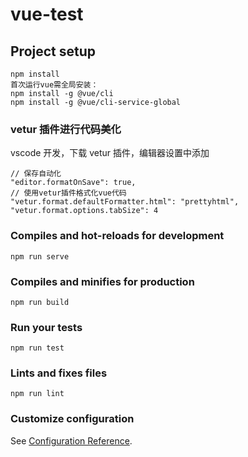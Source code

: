 # vue-test

## Project setup

```
npm install
首次运行vue需全局安装：
npm install -g @vue/cli
npm install -g @vue/cli-service-global
```

### vetur 插件进行代码美化

vscode 开发，下载 vetur 插件，编辑器设置中添加

```
// 保存自动化
"editor.formatOnSave": true,
// 使用vetur插件格式化vue代码
"vetur.format.defaultFormatter.html": "prettyhtml",
"vetur.format.options.tabSize": 4
```

### Compiles and hot-reloads for development

```
npm run serve
```

### Compiles and minifies for production

```
npm run build
```

### Run your tests

```
npm run test
```

### Lints and fixes files

```
npm run lint
```

### Customize configuration

See [Configuration Reference](https://cli.vuejs.org/config/).
